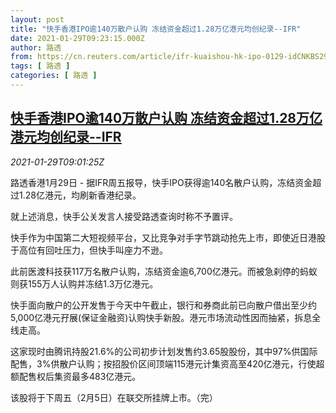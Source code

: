 ```yaml
---
layout: post
title: "快手香港IPO逾140万散户认购 冻结资金超过1.28万亿港元均创纪录--IFR"
date: 2021-01-29T09:23:15.000Z
author: 路透
from: https://cn.reuters.com/article/ifr-kuaishou-hk-ipo-0129-idCNKBS29Y0W6
tags: [ 路透 ]
categories: [ 路透 ]
---
```

<!--1611912195000-->
[快手香港IPO逾140万散户认购 冻结资金超过1.28万亿港元均创纪录--IFR](https://cn.reuters.com/article/ifr-kuaishou-hk-ipo-0129-idCNKBS29Y0W6)
------

<div>
<div><i>2021-01-29T09:01:25Z</i></div><p>路透香港1月29日 - 据IFR周五报导，快手IPO获得逾140名散户认购，冻结资金超过1.28亿港元，均刷新香港纪录。</p><p>就上述消息，快手公关发言人接受路透查询时称不予置评。</p><p>快手作为中国第二大短视频平台，又比竞争对手字节跳动抢先上市，即使近日港股于高位有回吐压力，但快手叫座力不逊。</p><p>此前医渡科技获117万名散户认购，冻结资金逾6,700亿港元。而被急刹停的蚂蚁则获155万人认购并冻结1.3万亿港元。</p><p>快手面向散户的公开发售于今天中午截止，银行和券商此前已向散户借出至少约5,000亿港元孖展(保证金融资)认购快手新股。港元市场流动性因而抽紧，拆息全线走高。</p><p>这家现时由腾讯持股21.6%的公司初步计划发售约3.65股股份，其中97%供国际配售，3%供散户认购；按招股价区间顶端115港元计集资高至420亿港元，行使超额配售权后集资最多483亿港元。</p><p>该股将于下周五（2月5日）在联交所挂牌上市。（完）</p>
</div>

